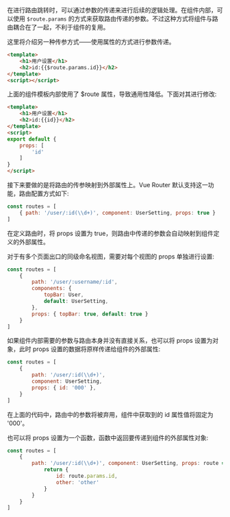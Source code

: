 
在进行路由跳转时，可以通过参数的传递来进行后续的逻辑处理。在组件内部，可以使用 `$route.params` 的方式来获取路由传递的参数。不过这种方式将组件与路由耦合在了一起，不利于组件的复用。

这里将介绍另一种传参方式——使用属性的方式进行参数传递。

```html
<template>
    <h1>用户设置</h1>
    <h2>id:{{$route.params.id}}</h2>
</template>
<script></script>
```
上面的组件模板内部使用了 $route 属性，导致通用性降低。下面对其进行修改:
```html
<template>
    <h1>用户设置</h1>
    <h2>id:{{id}}</h2>
</template>
<script>
export default {
    props: [
        'id'
    ]
}
</script>
```
接下来要做的是将路由的传参映射到外部属性上。Vue Router 默认支持这一功能，路由配置方式如下:
```js
const routes = [
    { path: '/user/:id(\\d+)', component: UserSetting, props: true }
]
```
在定义路由时，将 props 设置为 true，则路由中传递的参数会自动映射到组件定义的外部属性。

对于有多个页面出口的同级命名视图，需要对每个视图的 props 单独进行设置:
```js
const routes = [
    {
        path: '/user/:username/:id',
        components: {
            topBar: User,
            default: UserSetting,
        },
        props: { topBar: true, default: true }
    }
]
```

如果组件内部需要的参数与路由本身并没有直接关系，也可以将 props 设置为对象，此时 props 设置的数据将原样传递给组件的外部属性:
```js
const routes = [
    {
        path: '/user/:id(\\d+)',
        component: UserSetting,
        props: { id: '000' },
    }
]
```
在上面的代码中，路由中的参数将被弃用，组件中获取到的 id 属性值将固定为 '000'。

也可以将 props 设置为一个函数，函数中返回要传递到组件的外部属性对象:
```js
const routes = [
    {
        path: '/user/:id(\\d+)', component: UserSetting, props: route => {
            return {
                id: route.params.id,
                other: 'other'
            }
        }
    }
]
```
